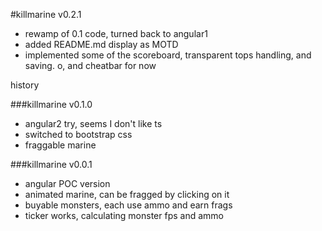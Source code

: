 #killmarine v0.2.1
- rewamp of 0.1 code, turned back to angular1
- added README.md display as MOTD
- implemented some of the scoreboard, transparent tops handling, and saving. o, and cheatbar for now

history

###killmarine v0.1.0
- angular2 try, seems I don't like ts
- switched to bootstrap css
- fraggable marine

###killmarine v0.0.1
- angular POC version
- animated marine, can be fragged by clicking on it
- buyable monsters, each use ammo and earn frags
- ticker works, calculating monster fps and ammo
